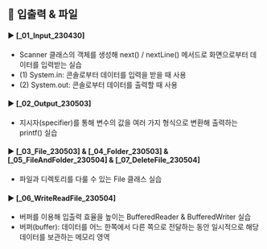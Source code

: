 ####
## 📌 입출력 & 파일
####
#### ► [_01_Input_230430]
- Scanner 클래스의 객체를 생성해 next() / nextLine() 메서드로 화면으로부터 데이터를 입력받는 실습
- (1) System.in: 콘솔로부터 데이터를 입력을 받을 때 사용
- (2) System.out: 콘솔로부터 데이터를 출력할 때 사용
####
#### ► [_02_Output_230503]
- 지시자(specifier)를 통해 변수의 값을 여러 가지 형식으로 변환해 출력하는 printf() 실습
####
#### ► [_03_File_230503] & [_04_Folder_230503] & [_05_FileAndFolder_230504] & [_07_DeleteFile_230504]
- 파일과 디렉토리를 다룰 수 있는 File 클래스 실습
####
#### ► [_06_WriteReadFile_230504]
- 버퍼를 이용해 입출력 효율을 높이는 BufferedReader & BufferedWriter 실습
- 버퍼(buffer): 데이터를 어느 한쪽에서 다른 쪽으로 전달하는 동안 일시적으로 해당 데이터를 보관하는 메모리 영역
####
